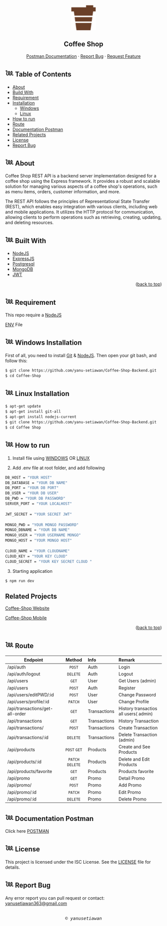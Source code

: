 <a id="readme-top"></a>

<!-- PROJECT LOGO -->
<br />
<div align="center">
  <a href="#">
    <img src="./public/logo123.svg" alt="Logo" width="80" height="80">
  </a>

  <h2 align="center">Coffee Shop</h2>

  <p align="center">
    <a href="https://documenter.getpostman.com/view/26100678/2s93m62Mkp">Postman Documentation</a>
    ·
    <a href="#">Report Bug</a>
    ·
    <a href="#">Request Feature</a>
  </p>
</div>

## 𓆙 Table of Contents



- [About](#𓆙-About)
- [Build With](#𓆙-Build-With)
- [Requirement](#𓆙-Requirement)
- [Installation](#)
  - [Windows](#𓆙-Windows-Installation)
  - [Linux](#𓆙_Linux_Installation)
- [How to run](#𓆙-How-to-run)
- [Route](#𓆙-Documentation-Postman)
- [Documentation Postman](#𓆙-Documentation-Postman)
- [Related Projects](#𓆙-Related-Projects)
- [License](#license)
- [Report Bug](#report-bug)

## 𓆙 About

Coffee Shop REST API is a backend server implementation designed for a coffee shop using the Express framework. It provides a robust and scalable solution for managing various aspects of a coffee shop's operations, such as menu items, orders, customer information, and more.

The REST API follows the principles of Representational State Transfer (REST), which enables easy integration with various clients, including web and mobile applications. It utilizes the HTTP protocol for communication, allowing clients to perform operations such as retrieving, creating, updating, and deleting resources.


## 𓆙 Built With

*   [NodeJS](https://nodejs.org/)
*   [ExpressJS](https://expressjs.com/)
*   [Postgresql](https://www.postgresql.org/)
*   [MongoDB](https://www.mongodb.com)
*   [JWT](https://github.com/auth0/node-jsonwebtoken)


<p align="right">(<a href="#readme-top">back to top</a>)</p>


## 𓆙 Requirement

This repo require a [NodeJS](https://nodejs.org/)

[ENV](#ENV) File

## 𓆙 Windows Installation

First of all, you need to install [Git](https://git-scm.com/download/win) & [NodeJS](https://nodejs.org/). Then open your git bash, and follow this:<br>

```sh
$ git clone https://github.com/yanu-setiawan/Coffee-Shop-Backend.git
$ cd Coffee-Shop
```

## 𓆙 Linux Installation

```sh
$ apt-get update
$ apt-get install git-all
$ apt-get install nodejs-current
$ git clone https://github.com/yanu-setiawan/Coffee-Shop-Backend.git
$ cd Coffee Shop
```

## 𓆙 How to run

1. Install file using [WINDOWS](#Windows-Installation) OR [LINUX](Linux-Installation)

2. Add .env file at root folder, and add following

```sh
DB_HOST = "YOUR HOST"
DB_DATABASE = "YOUR DB NAME"
DB_PORT = "YOUR DB PORT"
DB_USER = "YOUR DB USER"
DB_PWD = "YOUR DB PASSWORD"
SERVER_PORT = "YOUR LOCALHOST"

JWT_SECRET = "YOUR SECRET JWT"

MONGO_PWD = "YOUR MONGO PASSWORD"
MONGO_DBNAME = "YOUR DB NAME"
MONGO_USER = "YOUR USERNAME MONGO"
MONGO_HOST = "YOUR MONGO HOST"

CLOUD_NAME = "YOUR CLOUDNAME"
CLOUD_KEY = "YOUR KEY CLOUD"
CLOUD_SECRET = "YOUR KEY SECRET CLOUD "

```

3. Starting application

```sh
$ npm run dev
```

## Related Projects

[Coffee-Shop Website](https://github.com/yanu-setiawan/Coffee-Shop-React-App)

[Coffee-Shop Mobile](https://github.com/yanu-setiawan/Coffee-Shop-Mobile)

<p align="right">(<a href="#readme-top">back to top</a>)</p>

## 𓆙 Route

| Endpoint                       |      Method      | Info         | Remark                                |
| ----------------------------   | :--------------: | :----------- | :------------------------------------ |
| /api/auth                      |      `POST`      | Auth         | Login                                 |
| /api/auth/logout               |      `DELETE`    | Auth         | Logout                                |
| /api/users                     |      `GET`       | User         | Get Users (admin)                     |
| /api/users                     |      `POST`      | Auth         | Register                              |
| /api/users/editPWD/:id         |      `POST`      | User         | Change Password                       |
| /api/users/profile/:id         |     `PATCH`      | User         | Change Profile                        |
| /api/transactions/get-all-order|      `GET`       | Transactions | History transactios all users( admin) |
| /api/transactions              |      `GET`       | Transactions | History Transaction                   |
| /api/transactions/             |      `POST`      | Transactions | Create Transaction                    |
| /api/transactions/:id          |     `DELETE`     | Transactions | Delete Transaction (admin)            |
| /api/products                  |   `POST` `GET`   | Products     | Create and See Products               |
| /api/products/:id              | `PATCH` `DELETE` | Products     | Delete and Edit Products              |
| /api/products/favorite         |      `GET`       | Products     | Products favorite                     |
| /api/promo                     |      `GET`       | Promo        | Detail Promo                          |
| /api/promo/                    |      `POST`      | Promo        | Add Promo                             |
| /api/promo/:id                 |      `PATCH`     | Promo        | Edit Promo                            |
| /api/promo/:id                 |     `DELETE`     | Promo        | Delete Promo                          |

## 𓆙 Documentation Postman

Click here [POSTMAN](https://documenter.getpostman.com/view/26100678/2s93m62Mkp)

## 𓆙 License

This project is licensed under the ISC License. See the [LICENSE](LICENSE) file for details.

## 𓆙 Report Bug

Any error report you can pull request
or contact: <yanusetiawan363@gmail.com>
<BR>
<BR>


<p align="center"> <samp><i>&copy; yanusetiawan </i></samp> </p>
